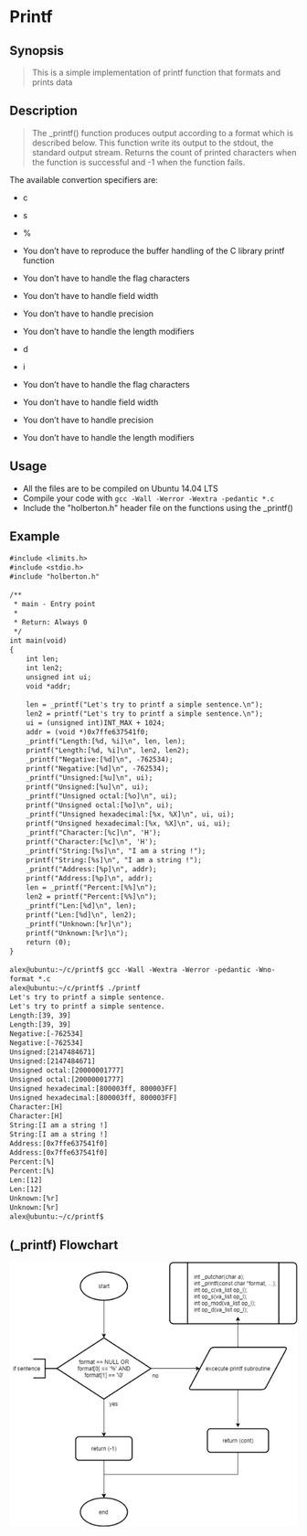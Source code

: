 # Printf

## Synopsis
> This is a simple implementation of printf function that formats and prints data

## Description
> The _printf() function produces output according to a format which is described
below. This function write its output to the stdout, the standard output stream. 
Returns the count of printed characters when the function is successful and -1 when the function fails.

The available convertion specifiers are:
+ c
+ s
+ %
+ You don’t have to reproduce the buffer handling of the C library printf function
+ You don’t have to handle the flag characters
+ You don’t have to handle field width
+ You don’t have to handle precision
+ You don’t have to handle the length modifiers

+ d
+ i
+ You don’t have to handle the flag characters
+ You don’t have to handle field width
+ You don’t have to handle precision
+ You don’t have to handle the length modifiers

## Usage
+ All the files are to be compiled on Ubuntu 14.04 LTS
+ Compile your code with `gcc -Wall -Werror -Wextra -pedantic *.c`
+ Include the "holberton.h" header file on the functions using the _printf()

## Example

```
#include <limits.h>
#include <stdio.h>
#include "holberton.h"

/**
 * main - Entry point
 *
 * Return: Always 0
 */
int main(void)
{
    int len;
    int len2;
    unsigned int ui;
    void *addr;

    len = _printf("Let's try to printf a simple sentence.\n");
    len2 = printf("Let's try to printf a simple sentence.\n");
    ui = (unsigned int)INT_MAX + 1024;
    addr = (void *)0x7ffe637541f0;
    _printf("Length:[%d, %i]\n", len, len);
    printf("Length:[%d, %i]\n", len2, len2);
    _printf("Negative:[%d]\n", -762534);
    printf("Negative:[%d]\n", -762534);
    _printf("Unsigned:[%u]\n", ui);
    printf("Unsigned:[%u]\n", ui);
    _printf("Unsigned octal:[%o]\n", ui);
    printf("Unsigned octal:[%o]\n", ui);
    _printf("Unsigned hexadecimal:[%x, %X]\n", ui, ui);
    printf("Unsigned hexadecimal:[%x, %X]\n", ui, ui);
    _printf("Character:[%c]\n", 'H');
    printf("Character:[%c]\n", 'H');
    _printf("String:[%s]\n", "I am a string !");
    printf("String:[%s]\n", "I am a string !");
    _printf("Address:[%p]\n", addr);
    printf("Address:[%p]\n", addr);
    len = _printf("Percent:[%%]\n");
    len2 = printf("Percent:[%%]\n");
    _printf("Len:[%d]\n", len);
    printf("Len:[%d]\n", len2);
    _printf("Unknown:[%r]\n");
    printf("Unknown:[%r]\n");
    return (0);
}

alex@ubuntu:~/c/printf$ gcc -Wall -Wextra -Werror -pedantic -Wno-format *.c
alex@ubuntu:~/c/printf$ ./printf
Let's try to printf a simple sentence.
Let's try to printf a simple sentence.
Length:[39, 39]
Length:[39, 39]
Negative:[-762534]
Negative:[-762534]
Unsigned:[2147484671]
Unsigned:[2147484671]
Unsigned octal:[20000001777]
Unsigned octal:[20000001777]
Unsigned hexadecimal:[800003ff, 800003FF]
Unsigned hexadecimal:[800003ff, 800003FF]
Character:[H]
Character:[H]
String:[I am a string !]
String:[I am a string !]
Address:[0x7ffe637541f0]
Address:[0x7ffe637541f0]
Percent:[%]
Percent:[%]
Len:[12]
Len:[12]
Unknown:[%r]
Unknown:[%r]
alex@ubuntu:~/c/printf$
```

## (_printf) Flowchart
![alt text](https://github.com/jaarmore/printf/blob/master/flow_printf.png)
